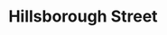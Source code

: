 ---
events:
- building: Hillsborough Street
  categories: hillsborough-street
  description: Baxley's on Hillsborough Street became the first restaurant near NC
    State to serve African Americans.
  event_decade: '1960'
  event_id: '85'
  excerpt: Baxley's on Hillsborough Street became the first restaurant near NC State
    to serve African Americans.
  image id (orig): mc00336_HillsboroughStreet-Feb2009
  image_caption: Hillsborough Street
  image_id: mc00336_HillsboroughStreet-Feb2009
  image_link: https://d.lib.ncsu.edu/collections/catalog/mc00336_HillsboroughStreet-Feb2009
  redirect_from: /events/15/index.html
  start_date: 1/1/1963
  title: Integration on Hillsborough Street
  year: '1963'
- building: Hillsborough Street
  categories: hillsborough-street
  description: Student Government passed a resolution calling for racial integration
    of public facilities in Raleigh. This was followed by a similar resolution from
    the Faculty Senate. Student Government formed the Human Relations Committee to
    write letters to area merchants.
  event_decade: '1960'
  event_id: '86'
  excerpt: Student Government passed a resolution calling for racial integration of
    public facilities in Raleigh. This was followed by a similar resolution from the
    Faculty Senate. Student Government formed the Human Relations Committee to write
    letters to area merchants.
  image id (orig): mc00336_HillsboroughStreet-Feb2009
  image_caption: Hillsborough Street
  image_id: mc00336_HillsboroughStreet-Feb2009
  image_link: https://d.lib.ncsu.edu/collections/catalog/mc00336_HillsboroughStreet-Feb2009
  redirect_from: /events/14/index.html
  start_date: 01/01/1963
  title: Students and Faculty Call for Raleigh Integration
  year: '1963'
lat: '35.787773'
layout: post
leafleticon: /demostite/assets/leaflet/img/road.svg
lng: '-78.668037'
order: 33
permalink: places/hillsborough-street/
place: hillsborough-street
title: Hillsborough Street

---